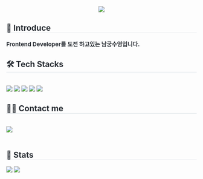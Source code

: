 <div align= "center">
    <img src="https://capsule-render.vercel.app/api?type=soft&color=gradient&height=120&text=NamGoong%20SooYeong&animation=&fontColor=ffffff&fontSize=50" />
    </div>
    <div style="text-align: left;"> 
    <h2 style="border-bottom: 1px solid #d8dee4; color: #282d33;"> 🙌 Introduce </h2>  
    <div style="font-weight: 700; font-size: 15px; text-align: left; color: #282d33;"> Frontend Developer를 도전 하고있는 남궁수영입니다. </div> 
    </div>
    <div style="text-align: left;">
    <h2 style="border-bottom: 1px solid #d8dee4; color: #282d33;"> 🛠️ Tech Stacks </h2> <br> 
    <div style="margin: ; text-align: left;" "text-align: left;"> <img src="https://img.shields.io/badge/React-61DAFB?style=flat-square&logo=React&logoColor=white">
          <img src="https://img.shields.io/badge/Javascript-F7DF1E?style=flat-square&logo=Javascript&logoColor=white">
          <img src="https://img.shields.io/badge/Java-007396?style=flat-square&logo=Java&logoColor=white">
          <img src="https://img.shields.io/badge/Oracle-F80000?style=flat-square&logo=Oracle&logoColor=white">
          <img src="https://img.shields.io/badge/Spring-6DB33F?style=flat-square&logo=Spring&logoColor=white">
          <br/></div>
    </div>
    <div style="text-align: left;">
    <h2 style="border-bottom: 1px solid #d8dee4; color: #282d33;"> 🧑‍💻 Contact me </h2> <br> 
    <div style="text-align: left;"> <a href=https://namgoong-suyeong.notion.site/4d2556bc3994432681f21f69779a0660?pvs=4> <img src="https://img.shields.io/badge/Notion-000000?style=flat-square&logo=Notion&logoColor=white&link=https://namgoong-suyeong.notion.site/4d2556bc3994432681f21f69779a0660?pvs=4"> </a>
          </div>  <br> 
    <div style="text-align: left;">  </div> 
    </div>
    <div style="text-align: left;"> 
    <h2 style="border-bottom: 1px solid #d8dee4; color: #282d33;"> 🏅 Stats </h2> <div style="text-align: left;"> <img src="https://github-readme-stats.vercel.app/api?username=ngsy&custom_title=ngsy's Github Stat&bg_color=180,000000,&title_color=000000&text_color=000000"
        /> <img src="https://github-readme-stats.vercel.app/api/top-langs/?username=ngsy&layout=compact&bg_color=180,000000,&title_color=000000&text_color=000000"
          /> </div> 
    </div>

